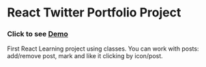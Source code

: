 # React Twitter Portfolio Project

### Click to see [Demo](https://KabanovN.github.io/Twitter-React)

First React Learning project using classes.
You can work with posts: add/remove post, mark and like it clicking by icon/post.
